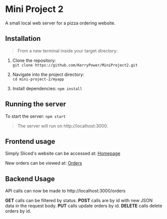 # Mini Project 2

A small local web server for a pizza ordering website. 

## Installation 

>From a new terminal inside your target directory:

1. Clone the repository:  
    `git clone https://github.com/KerryPower/MiniProject2.git`

2. Navigate into the project directory:     
    `cd mini-project-2/myapp`

3. Install dependencies:
    `npm install`
    

## Running the server

To start the server:
        `npm start`
            
>The server will run on http://localhost:3000.

## Frontend usage 

Simply Sliced's website can be accessed at:
    [Homepage](http://localhost:3000/index.html)

New orders can be viewed at: 
    [Orders](http://localhost:3000/orders.html)

## Backend Usage

API calls can now be made to http://localhost:3000/orders

**GET** calls can be filtered by status.
**POST** calls are by id with new JSON data in the request body. 
**PUT** calls update orders by id.
**DELETE** calls delete orders by id.
